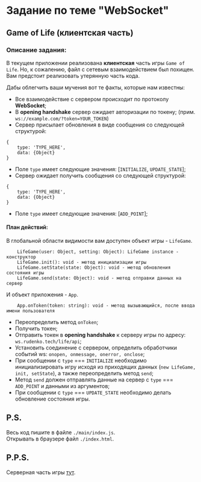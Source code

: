 # Задание по теме "WebSocket"

## Game of Life (клиентская часть)

### Описание задания:
В текущем приложении реализована **клиентская** часть игры `Game of Life`.
Но, к сожалению, файл с сетевым взаимодействием был похищен.
Вам предстоит реализовать утерянную часть кода.

Дабы облегчить ваши мучения вот те факты, которые нам известны:

* Все взаимодействие с сервером происходит по протоколу **WebSocket**;
* В **opening handshake** сервер ожидает авторизации по токену;
(прим. `ws://example.com/?token=YOUR_TOKEN`)
* Сервер присылает обновления в виде сообщения со следующей структурой:
```
{
	type: 'TYPE_HERE',
	data: {Object}
}
```
* Поле `type` имеет следующие значения: [`INITIALIZE`, `UPDATE_STATE`];
* Сервер ожидает получить сообщения со следующей структурой:
```
{
	type: 'TYPE_HERE',
	data: {Object}
}
```
* Поле `type` имеет следующие значения: [`ADD_POINT`];

#### План действий:

В глобальной области видимости вам доступен объект игры - `LifeGame`.
```
	LifeGame(user: Object, setting: Object): LifeGame instance - конструктор
	LifeGame.init(): void - метод инициализации игры
	LifeGame.setState(state: Object): void - метод обновления состояния игры
	LifeGame.send(state: Object): void - метод отправки данных на сервер
```

И объект приложения - `App`.
```
	App.onToken(token: string): void - метод вызывающийся, после ввода имени пользователя
```

* Переопределить метод `onToken`;
* Получить токен;
* Отправить токен в **opening handshake** к серверу игры по адресу: `ws.rudenko.tech/life/api`;
* Установить соединение с сервером, определить обработчики событий ws: `onopen, onmessage, onerror, onclose`;
* При сообщении с `type` === `INITIALIZE` необходимо инициализировать игру исходя из приходящих данных (`new LifeGame, init, setState`), а также переопределить метод `send`;
* Метод `send` должен отправлять данные на сервер с `type` === `ADD_POINT` и данными из аргументов;
* При сообщении с `type` === `UPDATE_STATE` необходимо делать обновление состояния игры.

## P.S.
Весь код пишите в файле `./main/index.js`.<br/>
Открывать в браузере файл `./index.html`.

## P.P.S.
Серверная часть игры [тут](https://github.com/NikitaRudenko/yandex-money-nodeschool-game-life-server).
